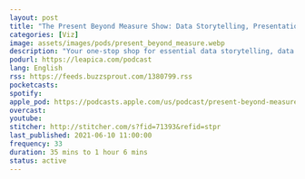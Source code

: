 ```yaml
---
layout: post
title: "The Present Beyond Measure Show: Data Storytelling, Presentation & Visualization for Data Practitioners"
categories: [Viz]
image: assets/images/pods/present_beyond_measure.webp
description: "Your one-stop shop for essential data storytelling, data visualization and presentation skills for data analysts, digital marketers, data science and other practitioners. With regular original content and luminary guest appearances from Nancy Duarte, Rand Fishkin, Alberto Cairo, Cole Nussbaumer Knaflic, Jim Sterne, Dustin Mathews, Garr Reynolds and more. This is the toolset you need to present your data, inform business decisions, inspire action, and become INDISPENSABLE."
podurl: https://leapica.com/podcast
lang: English
rss: https://feeds.buzzsprout.com/1380799.rss
pocketcasts:
spotify:
apple_pod: https://podcasts.apple.com/us/podcast/present-beyond-measure-show-data-storytelling-presentation/id1029765276
overcast:
youtube:
stitcher: http://stitcher.com/s?fid=71393&refid=stpr
last_published: 2021-06-10 11:00:00
frequency: 33
duration: 35 mins to 1 hour 6 mins
status: active
---
```

